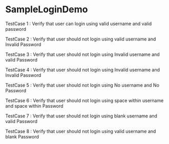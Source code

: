 # SampleLoginDemo

TestCase 1 : Verify that user can login using valid username and valid password

TestCase 2  : Verify that user should not login using valid username and Invalid Password

TestCase 3  : Verify that user should not login using Invalid username and valid Password

TestCase 4  : Verify that user should not login using Invalid username and Invalid Password

TestCase 5  : Verify that user should not login using No username and No Password

TestCase 6  : Verify that user should not login using space within username and space within Password

TestCase 7  : Verify that user should not login using blank username and valid Password

TestCase 8  : Verify that user should not login using valid username and blank Password


